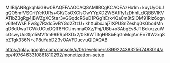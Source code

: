 MIIBIjANBgkqhkiG9w0BAQEFAAOCAQ8AMIIBCgKCAQEAzHx1m+kuyUyObJgQO5mfVSCrfjYcKURs+GK/CsOXClsOwYYpXD2W6AfRy1zDhhILdCjBBVlKVATIbZ3gRg4jBWZgXC5tar3vGGqdcR6uD1PGg1tErk4Qa0m8tSIOM91Rlz6ognv6lfefWsFiFw8g7Rzdc5vBYGd2ZtzU+khXuibxJaj7lXPU8nZeshq0kGbo4MnqD6dUwaTCWkUCtxDQT8FlCUnsnnaOXz/Pnj/UBb+x3AbgEv8JTBckvzzuWcGswyUcGIp15MVftm99RRpRXDx2/036WT3qHR8bEqGnMqjAmEn7ItWzxq8bZTgk336N+JP8uYabD23vOAVFDucvuQIDAQAB


https://play.google.com/console/u/0/developers/8992243832567483014/app/4976463310861810292/monetization-setup